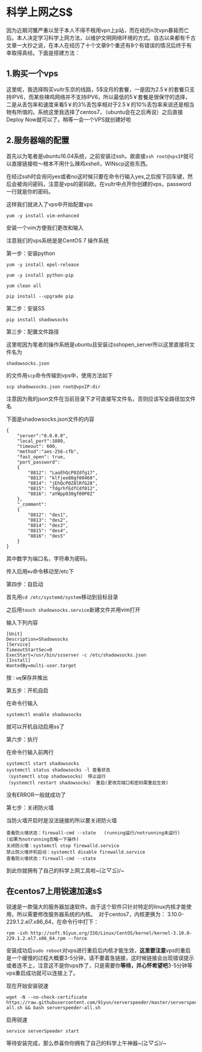 # 科学上网之S$

因为近期河蟹严重以至于本人不得不租用vpn上p站，而在经历n次vpn暴毙而亡后。本人决定学习科学上网方法，以维护文明网络环境的方式。自古以来都有千古文章一大抄之说，在本人在经历了十个文章9个重还有8个有错误的情况后终于有幸取得真经。下面是搭建方法：

## 1.购买一个vps

这里呢，我选择购买vultr东京的线路，5$没月的套餐，一是因为2.5￥的套餐只支持IPV6，而某些辣鸡网络并不支持IPV6，所以最低的5￥套餐是很保守的选择，二是从丢包率和速度来看5￥的3%丢包率相对于2.5￥的10%丢包率来说还是相当物有所值的。系统这里我选择了centos7，（ubuntu会在之后再说）之后直接Deploy Now就可以了。稍等一会一个VPS就创建好啦

## 2.服务器端的配置

首先以为笔者是ubuntu16.04系统，之前安装过ssh，故直接`ssh root@vpsIP`就可以直接链接啦～根本不用什么辣鸡xshell，WINscp这些东西。

在经过ssh时会询问yes或者no这时候只要在命令行输入yes,之后按下回车键，然后会被询问密码，注意是vps的密码欧。在vultr中点开你创建的vps，password一行就是你的密码。

这样我们就进入了vps中开始配置vps

```shell
yum -y install vim-enhanced
```

安装一个vim方便我们更改和输入

﻿注意我们的vps系统是是CentOS 7 操作系统

第一步：安装python

```shell
yum -y install epel-release

yum -y install python-pip

yum clean all

pip install --upgrade pip

```

第二步：安装SS

```shell
pip install shadowsocks
```

第三步：配置文件路径

这里呢因为笔者的操作系统是ubuntu且安装过sshopen_server所以这里直接将文件名为

```shell
shadowsocks.json
```

的文件用`scp`命令传输到vps中，使用方法如下

```shell
scp shadowsocks.json root@vpsIP:dir
```

注意因为我的json文件在当前目录下才可直接写文件名，否则应该写全路径加文件名

下面是shadowsocks.json文件的内容

```shell
{
    "server":"0.0.0.0",
    "local_port":1080,
    "timeout": 600,
    "method":"aes-256-cfb",
    "fast_open": true,
    "port_password":
    {
        "8812": "LaoEhQcP0Zdfg17",
        "8813": "klfjee80gf00460",
        "8814": "jEhQcP0Z8lRfG28",
        "8815": "fdgrhfEdfCdf012",
        "8816": "aYWpp030gf00P0Z"     
    },
    "_comment":
    {
        "8812": "des1",
        "8813": "des2",
        "8814": "des3",
        "8815": "des4",
        "8816": "des5"    
    }
}
```

其中数字为端口名，字符串为密码。

传入后用`mv`命令移动至/etc下

第四步：自启动

首先用`cd /etc/systemd/system`移动到目标目录

之后用`touch shadowsocks.service`新建文件并用vim打开

输入下列内容

```shell
[Unit]
Description=Shadowsocks
[Service]
TimeoutStartSec=0
ExecStart=/usr/bin/ssserver -c /etc/shadowsocks.json
[Install]
WantedBy=multi-user.target

```

按`：wq`保存并推出

第五步：开机自启

在命令行输入

```shell
systemctl enable shadowsocks
```

就可以开机自动启用ss了

第六步：执行

在命令行输入前两行

```shell
systemctl start shadowsocks
systemctl status shadowsocks -l 查看状态
（systemctl stop shadowsocks） 停止运行
（systemctl restart shadowsocks） 重启(更改完端口和密码需重启生效)
```

没有ERROR一般就成功了

第七步：关闭防火墙

当防火墙开启时是没法链接的所以要关闭防火墙

```shell
查看防火墙状态：firewall-cmd --state   (running运行/notrunning未运行)
(如果为notrunning忽略一下操作)
关闭防火墙：systemctl stop firewalld.service
禁止防火墙开机启动：systemctl disable firewalld.service
查看防火墙状态：firewall-cmd --state
```

到此你就拥有了自己的科学上网工具啦~\(≧▽≦)/~

## 在centos7上用锐速加速s$

锐速是一款强大的服务器加速软件。由于这个软件只针对特定的linux内核才能使用，所以需要修改服务器系统的内核。  对于centos7，内核更换为： 3.10.0-229.1.2.el7.x86_64，在命令行中打下：

```shell
rpm -ivh http://soft.91yun.org/ISO/Linux/CentOS/kernel/kernel-3.10.0-229.1.2.el7.x86_64.rpm --force
```

安装成功后`sudo reboot`对vps进行重启后内核才能生效，**这里要注意**vps的重启是一个缓慢的过程大概要3-5分钟，请不要着急链接，这时候链接会出现错误提示或者连不上，注意这不是你vps炸了，只是需要你**等待，并心怀希望吧**3-5分钟等vps重启成功就可以连接上了。

现在开始安装锐速

```shell
wget -N --no-check-certificate https://raw.githubusercontent.com/91yun/serverspeeder/master/serverspeeder-all.sh && bash serverspeeder-all.sh
```

启用锐速

```shell
service serverSpeeder start
```

等待安装完成，那么恭喜你你拥有了自己的科学上午神器~\(≧▽≦)/~

